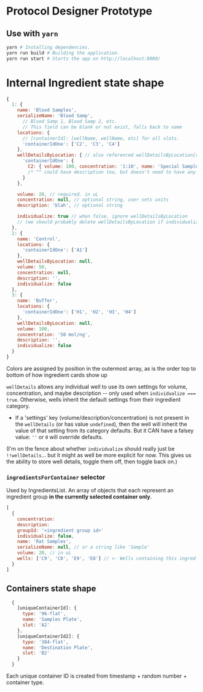 # Protocol Designer Prototype

## Use with `yarn`

```bash
yarn # Installing dependencies.
yarn run build # Building the application.
yarn run start # Starts the app on http://localhost:8080/
```

# Internal Ingredient state shape

```javascript
{
  1: {
    name: 'Blood Samples',
    serializeName: 'Blood Samp',
      // Blood Samp 1, Blood Samp 2, etc.
      // This field can be blank or not exist, falls back to name
    locations: {
      // [containerId]: [wellName, wellName, etc] for all slots.
      'containerIdOne': ['C2', 'C3', 'C4']
    },
    wellDetailsByLocation: { // also referenced wellDetailsByLocation[containerId][wellName]
      'containerIdOne': {
        C2: { volume: 100, concentration: '1:10', name: 'Special Sample' }
        /* ^^ could have description too, but doesn't need to have any keys. */
      }
    },

    volume: 20, // required. in uL
    concentration: null, // optional string, user sets units
    description: 'blah', // optional string

    individualize: true // when false, ignore wellDetailsByLocation
    // (we should probably delete wellDetailsByLocation if individualize is set false -> true)
  },
  2: {
    name: 'Control',
    locations: {
      'containerIdOne': ['A1']
    },
    wellDetailsByLocation: null,
    volume: 50,
    concentration: null,
    description: '',
    individualize: false
  },
  3: {
    name: 'Buffer',
    locations: {
      'containerIdOne': ['H1', 'H2', 'H3', 'H4']
    },
    wellDetailsByLocation: null,
    volume: 100,
    concentration: '50 mol/ng',
    description: '',
    individualize: false
  }
}
```

Colors are assigned by position in the outermost array, as is the order top to bottom of how ingredient cards show up

`wellDetails` allows any individual well to use its own settings for volume, concentration, and maybe description -- only used when `individualize === true`. Otherwise, wells inherit the default settings from their ingredient category.

  * If a 'settings' key (volume/description/concentration) is not present in the `wellDetails` (or has value `undefined`), then the well will inherit the value of that setting from its category defaults. But it CAN have a falsey value: `''` or `0` will override defaults.

(I'm on the fence about whether `individualize` should really just be `!!wellDetails`... but it might as well be more explicit for now. This gives us the ability to store well details, toggle them off, then toggle back on.)

### `ingredientsForContainer` selector

Used by IngredientsList. An array of objects that each represent an ingredient group **in the currently selected container only**.

```javascript
[
  {
    concentration:
    description:
    groupId: '<ingredient group id>'
    individualize: false,
    name: 'Rat Samples',
    serializeName: null, // or a string like 'Sample'
    volume: 20, // in uL
    wells: ['C9', 'C8', 'E9', 'E8'] // <- Wells containing this ingred in the currently selected container. Order is arbitrary.
  }
]
```

## Containers state shape

```javascript
  {
    [uniqueContainerId]: {
      type: '96-flat',
      name: 'Samples Plate',
      slot: 'A2'
    },
    [uniqueContainerId2]: {
      type: '384-flat',
      name: 'Destination Plate',
      slot: 'B2'
    }
  }
```

Each unique container ID is created from timestamp + random number + container type.
